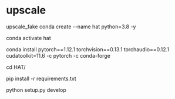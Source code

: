 # upscale
upscale_fake
conda create --name hat python=3.8 -y

conda activate hat

conda install pytorch==1.12.1 torchvision==0.13.1 torchaudio==0.12.1 cudatoolkit=11.6 -c pytorch -c conda-forge

cd HAT/

pip install -r requirements.txt

python setup.py develop
